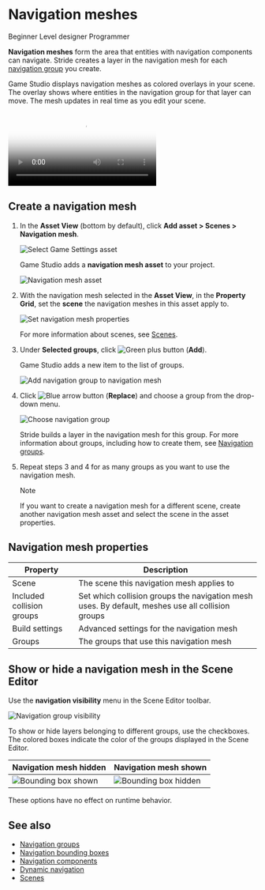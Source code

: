 # Navigation meshes

<span class="badge text-bg-primary">Beginner</span>
<span class="badge text-bg-success">Level designer</span>
<span class="badge text-bg-success">Programmer</span>

**Navigation meshes** form the area that entities with navigation components can navigate. Stride creates a layer in the navigation mesh for each [navigation group](navigation-groups.md) you create.

Game Studio displays navigation meshes as colored overlays in your scene. The overlay shows where entities in the navigation group for that layer can move. The mesh updates in real time as you edit your scene.

<p>
<video autoplay loop class="responsive-video" poster="media/withOutlineAE.jpg">
   <source src="media/withOutlineAE.mp4" type="video/mp4">
</video>
</p>

## Create a navigation mesh

1. In the **Asset View** (bottom by default), click **Add asset > Scenes > Navigation mesh**.

   ![Select Game Settings asset](media/add-navigation-mesh.png)

   Game Studio adds a **navigation mesh asset** to your project.

   ![Navigation mesh asset](media/navigation-mesh-in-asset-view.png)

2. With the navigation mesh selected in the **Asset View**, in the **Property Grid**, set the **scene** the navigation meshes in this asset apply to.

   ![Set navigation mesh properties](media/navigation-mesh-properties.png)

   For more information about scenes, see [Scenes](../game-studio/scenes.md).

3. Under **Selected groups**, click ![Green plus button](~/manual/game-studio/media/green-plus-icon.png) (**Add**).

   Game Studio adds a new item to the list of groups.

   ![Add navigation group to navigation mesh](media/add-navigation-group-to-navigation-mesh.png)

4. Click ![Blue arrow button](~/manual/game-studio/media/blue-arrow-icon.png) (**Replace**) and choose a group from the drop-down menu.

   ![Choose navigation group](media/choose-navigation-group-in-navigation-mesh.png)

   Stride builds a layer in the navigation mesh for this group. For more information about groups, including how to create them, see [Navigation groups](navigation-groups.md).

5. Repeat steps 3 and 4 for as many groups as you want to use the navigation mesh.

   > [!Note]
   > If you want to create a navigation mesh for a different scene, create another navigation mesh asset and select the scene in the asset properties.

## Navigation mesh properties

| Property | Description |
|---------------------------|--------------
| Scene | The scene this navigation mesh applies to |
| Included collision groups | Set which collision groups the navigation mesh uses. By default, meshes use all collision groups |
| Build settings | Advanced settings for the navigation mesh |
| Groups | The groups that use this navigation mesh |

## Show or hide a navigation mesh in the Scene Editor

Use the **navigation visibility** menu in the Scene Editor toolbar.

![Navigation group visibility](media/navigation-group-visibility.png)

To show or hide layers belonging to different groups, use the checkboxes. The colored boxes indicate the color of the groups displayed in the Scene Editor.

| Navigation mesh hidden | Navigation mesh shown |
|--------------------------| ------------
| ![Bounding box shown](media/navigation-mesh-invisible.jpg) | ![Bounding box hidden](media/navigation-mesh-visible.jpg) |

These options have no effect on runtime behavior.

## See also

* [Navigation groups](navigation-groups.md)
* [Navigation bounding boxes](navigation-bounding-boxes.md)
* [Navigation components](navigation-components.md)
* [Dynamic navigation](dynamic-navigation.md)
* [Scenes](../game-studio/scenes.md)